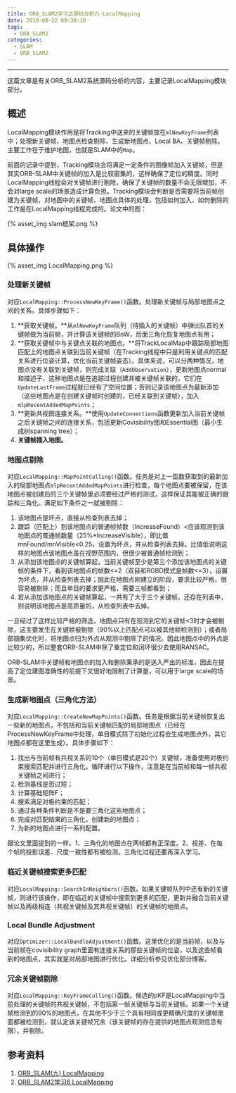 ```yaml
---
title: ORB_SLAM2学习之源码分析六-LocalMapping
date: 2018-08-22 08:38:10
tags: 
  - ORB_SLAM2
categories: 
  - SLAM
  - ORB_SLAM2
---
```


-----

这篇文章是有关ORB_SLAM2系统源码分析的内容，主要记录LocalMapping模块部分。

<!--more--->

## 概述

LocalMapping模块作用是将Tracking中送来的关键帧放在`mlNewKeyFrame`列表中；处理新关键帧、地图点检查剔除、生成新地图点、Local BA、关键帧剔除。主要工作在于维护地图，也就是SLAM中的`Map`。

前面的记录中提到，Tracking模块会将满足一定条件的图像帧加入关键帧，但是其实ORB-SLAM中关键帧的加入是比较密集的，这样确保了定位的精度。同时LocalMapping线程会对关键帧进行剔除，确保了关键帧的数量不会无限增加，不会对large scale的场景造成计算负担。Tracking模块会判断是否需要将当前帧创建为关键帧，对地图中的关键帧、地图点具体的处理，包括如何加入、如何删除的工作是在LocalMapping线程完成的。论文中的图：

{% asset_img slam框架.png %}

## 具体操作

{% asset_img LocalMapping.png %}

### 处理新关键帧

对应`LocalMapping::ProcessNewKeyFrame()`函数。处理新关键帧与局部地图点之间的关系。具体步骤如下：

1. **获取关键帧。**从`mlNewKeyFrame`队列（待插入的关键帧）中弹出队首的关键帧做为当前帧，并计算该关键帧的BoW，后面三角化恢复地图点有用；
2. **获取关键帧中与关键点关联的地图点。**将TrackLocalMap中跟踪局部地图匹配上的地图点关联到当前关键帧（在Tracking线程中只是利用关键点的匹配关系进行位姿计算，优化当前关键帧姿态）。具体来说，可以分两种情况，地图点没有关联到关键帧，则完成关联（`AddObservation`），更新地图点normal和描述子，这种地图点是在追踪过程创建并被关键帧关联的，它们在`UpdateLastFrame`过程就已经有了空间位置；否则记录该地图点为最新添加（这些地图点是在创建关键帧时创建的，已经关联到关键帧），加入`mlpRecentAddedMapPoints`；
3. **更新共视图连接关系。**使用`UpdateConnections`函数更新加入当前关键帧之后关键帧之间的连接关系，包括更新Covisibility图和Essential图（最小生成树spanning tree）；
4. **关键帧插入地图。**

### 地图点剔除

对应`LocalMapping::MapPointCulling()`函数。任务是对上一函数获取到的最新加入的局部地图点`mlpRecentAddedMapPoints`进行检查，每个地图点要被保留，在该地图点被创建后的三个关键帧里必须要经过严格的测试，这样保证其能被正确的跟踪和三角化。满足如下条件之一就被剔除：

1. 该地图点是坏点，直接从检查列表去掉；
2. 跟踪（匹配上）到该地图点的普通帧帧数（IncreaseFound）<应该观测到该地图点的普通帧数量（25%*IncreaseVisible），即比值mnFound/mnVisible<0.25，设置为坏点，并从检查列表去掉。比值低说明这样的地图点该地图点虽在视野范围内，但很少被普通帧检测到；
3. 从添加该地图点的关键帧算起，当前关键帧至少是第三个添加该地图点的关键帧的条件下，看到该地图点的帧数<=2（双目和RGBD模式是帧数<=3），设置为坏点，并从检查列表去掉；因此在地图点刚建立的阶段，要求比较严格，很容易被剔除；而且单目的要求更严格，需要三帧都看到；
4. 若从添加该地图点的关键帧算起，一共有了大于三个关键帧，还存在列表中，则说明该地图点是高质量的，从检查列表中去掉。

一旦经过了这样比较严格的筛选，地图点只有在观测到它的关键帧<3时才会被剔除，这主要发生在关键帧被剔除（90%以上匹配点可以被其他帧检测到）；或者局部捆集优化时，将地图点归为外点从观测中剔除了的情况。因此地图点中的外点是比较少的，所以整套ORB-SLAM中除了重定位和闭环很少去使用RANSAC。

ORB-SLAM中关键帧和地图点的加入和删除秉承的是送入严出的标准，因此在提高了定位建图准确性的前提下又很好地限制了计算量，可以用于large scale的场景。 

### 生成新地图点（三角化方法）

对应`LocalMapping::CreateNewMapPoints()`函数。任务是根据当前关键帧恢复出一些新的地图点，不包括和当前关键帧匹配的局部地图点（已经在ProcessNewKeyFrame中处理，单目模式除了初始化过程会生成地图点外，其它地图点都在这里生成）。具体步骤如下：

1. 找出与当前帧有共视关系的10个（单目模式是20个）关键帧，准备使用对极约束搜索匹配并进行三角化，循环进行以下操作，注意是在当前帧和每一帧共视关键帧之间进行；
2. 检测基线是否过短；
3. 计算基础矩阵F；
4. 搜索满足对极约束的匹配；
5. 通过各种条件判断是不是要三角化这些地图点；
6. 完成对匹配结果的三角化，创建新的地图点；
7. 为新的地图点进行一系列配置。

跟论文里面提到的一样。1、三角化的地图点在两帧都有正深度。2、视差、在每个帧的投影误差、尺度一致性都有被检测。三角化过程还要再深入学习。

### 临近关键帧搜索更多匹配

对应`LocalMapping::SearchInNeighbors()`函数。如果关键帧队列中还有新的关键帧，则进行该操作，即在临近的关键帧中搜索到更多的匹配，更新并融合当前关键帧以及两级相连（共视关键帧及其共视关键帧）的关键帧的地图点。

### Local Bundle Adjustment

对应`Optimizer::LocalBundleAdjustment()`函数。这里优化的是当前帧，以及与当前帧在covisibility graph里面有连接关系的那些关键帧的位姿，以及这些帧看到的地图点，其实就是对局部地图进行优化。详细分析参见优化部分博客。

### 冗余关键帧剔除

对应`LocalMapping::KeyFrameCulling()`函数。候选的pKF是LocalMapping中当前处理的关键帧的共视关键帧，不包括第一帧关键帧与当前关键帧。如果一个关键帧检测到的90%的地图点，在其他不少于三个具有相同或更精确尺度的关键帧里面都被检测到，就认定该关键帧冗余（该关键帧的存在提供的地图点观测信息有限），并剔除。

## 参考资料

1. [ORB_SLAM(九) LocalMapping](https://www.cnblogs.com/shang-slam/p/6435124.html)
2. [ORB_SLAM2学习6 LocalMapping](https://www.cnblogs.com/panda1/p/6986758.html)